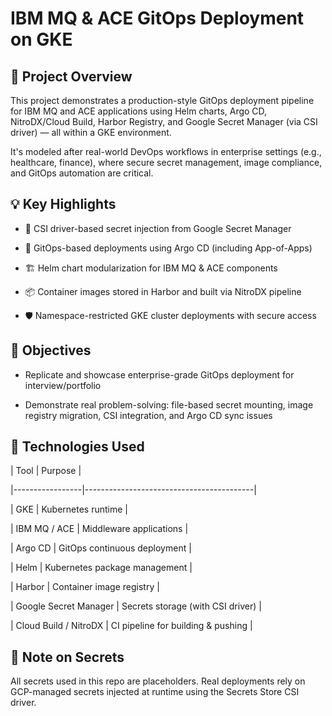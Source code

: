 # IBM MQ & ACE GitOps Deployment on GKE

## 🚀 Project Overview

This project demonstrates a production-style GitOps deployment pipeline for IBM MQ and ACE applications using Helm charts, Argo CD, NitroDX/Cloud Build, Harbor Registry, and Google Secret Manager (via CSI driver) — all within a GKE environment.

It's modeled after real-world DevOps workflows in enterprise settings (e.g., healthcare, finance), where secure secret management, image compliance, and GitOps automation are critical.

## 💡 Key Highlights

- 🔐 CSI driver-based secret injection from Google Secret Manager

- 🚀 GitOps-based deployments using Argo CD (including App-of-Apps)

- 🏗️ Helm chart modularization for IBM MQ & ACE components

- 📦 Container images stored in Harbor and built via NitroDX pipeline

- 🛡️ Namespace-restricted GKE cluster deployments with secure access

## 🎯 Objectives

- Replicate and showcase enterprise-grade GitOps deployment for interview/portfolio

- Demonstrate real problem-solving: file-based secret mounting, image registry migration, CSI integration, and Argo CD sync issues

## 🧠 Technologies Used

| Tool            | Purpose                                  |

|-----------------|------------------------------------------|

| GKE             | Kubernetes runtime                       |

| IBM MQ / ACE    | Middleware applications                  |

| Argo CD         | GitOps continuous deployment             |

| Helm            | Kubernetes package management            |

| Harbor          | Container image registry                 |

| Google Secret Manager | Secrets storage (with CSI driver) |

| Cloud Build / NitroDX | CI pipeline for building & pushing |

## 🔐 Note on Secrets

All secrets used in this repo are placeholders. Real deployments rely on GCP-managed secrets injected at runtime using the Secrets Store CSI driver.
 
